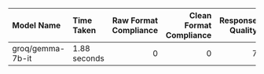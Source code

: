| Model Name       | Time Taken   |   Raw Format Compliance |   Clean Format Compliance |   Response Quality |   Speed Rank |   Quality Rank |   Overall Score |
|:-----------------|:-------------|------------------------:|--------------------------:|-------------------:|-------------:|---------------:|----------------:|
| groq/gemma-7b-it | 1.88 seconds |                       0 |                         0 |                  7 |            1 |              1 |            0.21 |
